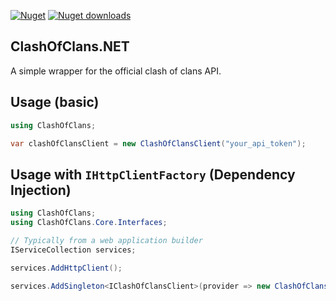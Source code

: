 [![Nuget](https://img.shields.io/nuget/v/ClashOfClans.NET)](https://www.nuget.org/packages/ClashOfClans.NET/)
[![Nuget downloads](https://img.shields.io/nuget/dt/ClashOfClans.NET)](https://www.nuget.org/packages/ClashOfClans.NET/)

## ClashOfClans.NET
A simple wrapper for the official clash of clans API.

## Usage (basic)
```cs
using ClashOfClans;

var clashOfClansClient = new ClashOfClansClient("your_api_token");
```

## Usage with `IHttpClientFactory` (Dependency Injection)
```cs
using ClashOfClans;
using ClashOfClans.Core.Interfaces;

// Typically from a web application builder
IServiceCollection services;

services.AddHttpClient();

services.AddSingleton<IClashOfClansClient>(provider => new ClashOfClansClient("your_api_token", provider.GetService<IHttpClientFactory>()));
```